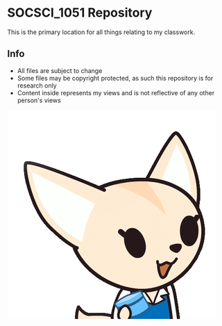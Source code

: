 # SOCSCI_1051 Repository
This is the primary location for all things relating to my classwork.

## Info
* All files are subject to change
* Some files may be copyright protected, as such this repository is for research only
* Content inside represents my views and is not reflective of any other person's views

![Welcome Image](images/1530817590015.gif)